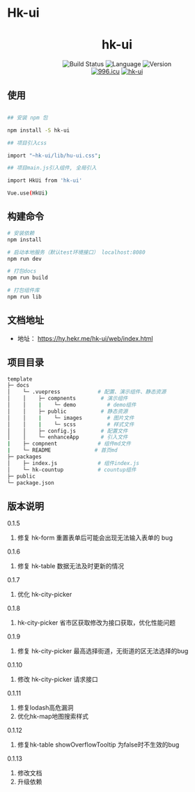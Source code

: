 # Hk-ui

<div align="center">
  <h1>hk-ui</h1>
</div>
<div align="center">
  <a><img src="https://img.shields.io/circleci/project/github/vuejs/vue/dev.svg" alt="Build Status"></a>
  <a><img src="https://img.shields.io/badge/language-vue-42b983.svg" alt="Language"></a>
  <a ><img src="https://img.shields.io/badge/license-MIT-000000.svg" alt="Version"></a>
  <br>
  <a href="https://996.icu"><img src="https://img.shields.io/badge/link-996.icu-red.svg" alt="996.icu"></a>
  <a href="https://hy.hekr.me/hk-ui/web/index.html"><img src="https://img.shields.io/badge/hk_ui@V1.0-blue.svg" alt="hk-ui"></a>
</div>

## 使用

``` bash

## 安装 npm 包

npm install -S hk-ui

## 项目引入css

import "~hk-ui/lib/hu-ui.css";

## 项目main.js引入组件, 全局引入

import HkUi from 'hk-ui'

Vue.use(HkUi)
```

## 构建命令

``` bash
# 安装依赖
npm install

# 启动本地服务（默认test环境接口） localhost:8080
npm run dev

# 打包docs
npm run build

# 打包组件库
npm run lib
```

## 文档地址

* 地址： https://hy.hekr.me/hk-ui/web/index.html

## 项目目录

``` bash
template
├─ docs
│    └─ .vuepress            # 配置、演示组件、静态资源
│    │    ├─ compnents        # 演示组件
│    │    |    └─ demo          # demo组件
│    │    ├─ public           # 静态资源
│    │    |    └─ images        # 图片文件
│    │    |    └─ scss          # 样式文件
│    │    ├─ config.js        # 配置文件
│    │    └─ enhanceApp       # 引入文件
|    ├─ compnent             # 组件md文件
|    └─ README              # 首页md
├─ packages
│    ├─ index.js             # 组件index.js
│    └─ hk-countup           # countup组件
├─ public
└─ package.json
```

## 版本说明

0.1.5

1. 修复 hk-form 重置表单后可能会出现无法输入表单的 bug

0.1.6

1. 修复 hk-table 数据无法及时更新的情况

0.1.7

1. 优化 hk-city-picker

0.1.8

1. hk-city-picker 省市区获取修改为接口获取，优化性能问题

0.1.9

1. 修复 hk-city-picker 最高选择街道，无街道的区无法选择的bug

0.1.10

1. 修改 hk-city-picker 请求接口

0.1.11

1. 修复lodash高危漏洞
2. 优化hk-map地图搜索样式

0.1.12

1. 修复hk-table showOverflowTooltip 为false时不生效的bug

0.1.13

1. 修改文档
2. 升级依赖

